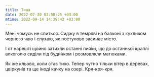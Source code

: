 ```yaml
---
title: Тиша
date: 2022-07-30 02:58:25 +03:00
mtime: 2022-09-14 14:39:42 +03:00
---
```


Мені чомусь не спиться. Сиджу в темряві на балконі з кухликом чорного чаю і слухаю, як поступово засинає місто.

І от нарешті щойно затихли останні пия́ки, що до останньої краплі алкоголю сиділи під буди́нком і розмовляли матюками.

Як же кльово, коли стає тихо. Тепер чутно тільки вітер в деревах, цвіркуні́в та ще іноді качку на озері. Кря-кря-кря.
